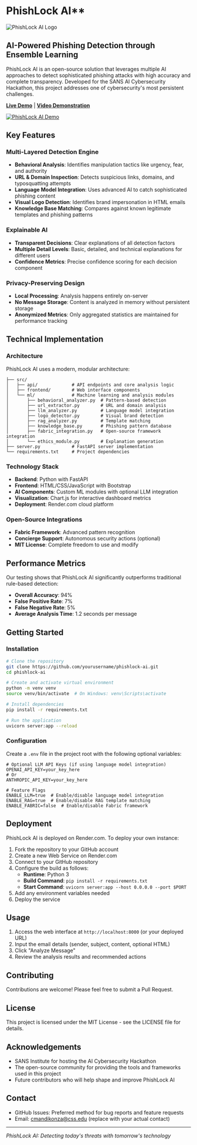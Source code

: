 ﻿# PhishLock AI**

![PhishLock AI Logo](https://raw.githubusercontent.com/yourusername/phishlock-ai/main/src/frontend/static/images/shield.svg)

## AI-Powered Phishing Detection through Ensemble Learning

PhishLock AI is an open-source solution that leverages multiple AI approaches to detect sophisticated phishing attacks with high accuracy and complete transparency. Developed for the SANS AI Cybersecurity Hackathon, this project addresses one of cybersecurity's most persistent challenges.

**[Live Demo](https://phishlock-ai.onrender.com/)** | **[Video Demonstration](https://www.youtube.com/watch?v=GoOuU6V23BE)**

[![PhishLock AI Demo](https://img.youtube.com/vi/GoOuU6V23BE/0.jpg)](https://www.youtube.com/watch?v=GoOuU6V23BE)

## Key Features

### Multi-Layered Detection Engine
- **Behavioral Analysis**: Identifies manipulation tactics like urgency, fear, and authority
- **URL & Domain Inspection**: Detects suspicious links, domains, and typosquatting attempts
- **Language Model Integration**: Uses advanced AI to catch sophisticated phishing content
- **Visual Logo Detection**: Identifies brand impersonation in HTML emails
- **Knowledge Base Matching**: Compares against known legitimate templates and phishing patterns

### Explainable AI
- **Transparent Decisions**: Clear explanations of all detection factors
- **Multiple Detail Levels**: Basic, detailed, and technical explanations for different users
- **Confidence Metrics**: Precise confidence scoring for each decision component

### Privacy-Preserving Design
- **Local Processing**: Analysis happens entirely on-server
- **No Message Storage**: Content is analyzed in memory without persistent storage
- **Anonymized Metrics**: Only aggregated statistics are maintained for performance tracking

## Technical Implementation

### Architecture
PhishLock AI uses a modern, modular architecture:

```
├── src/
│   ├── api/             # API endpoints and core analysis logic
│   ├── frontend/        # Web interface components
│   └── ml/              # Machine learning and analysis modules
│       ├── behavioral_analyzer.py  # Pattern-based detection
│       ├── url_extractor.py        # URL and domain analysis
│       ├── llm_analyzer.py         # Language model integration
│       ├── logo_detector.py        # Visual brand detection
│       ├── rag_analyzer.py         # Template matching
│       ├── knowledge_base.py       # Phishing pattern database
│       ├── fabric_integration.py   # Open-source framework integration
│       └── ethics_module.py        # Explanation generation
├── server.py            # FastAPI server implementation
└── requirements.txt     # Project dependencies
```

### Technology Stack
- **Backend**: Python with FastAPI
- **Frontend**: HTML/CSS/JavaScript with Bootstrap
- **AI Components**: Custom ML modules with optional LLM integration
- **Visualization**: Chart.js for interactive dashboard metrics
- **Deployment**: Render.com cloud platform

### Open-Source Integrations
- **Fabric Framework**: Advanced pattern recognition
- **Concierge Support**: Autonomous security actions (optional)
- **MIT License**: Complete freedom to use and modify

## Performance Metrics

Our testing shows that PhishLock AI significantly outperforms traditional rule-based detection:

- **Overall Accuracy**: 94%
- **False Positive Rate**: 7%
- **False Negative Rate**: 5%
- **Average Analysis Time**: 1.2 seconds per message

## Getting Started

### Installation

```bash
# Clone the repository
git clone https://github.com/yourusername/phishlock-ai.git
cd phishlock-ai

# Create and activate virtual environment
python -m venv venv
source venv/bin/activate  # On Windows: venv\Scripts\activate

# Install dependencies
pip install -r requirements.txt

# Run the application
uvicorn server:app --reload
```

### Configuration
Create a `.env` file in the project root with the following optional variables:

```
# Optional LLM API Keys (if using language model integration)
OPENAI_API_KEY=your_key_here
# Or
ANTHROPIC_API_KEY=your_key_here

# Feature Flags
ENABLE_LLM=true  # Enable/disable language model integration
ENABLE_RAG=true  # Enable/disable RAG template matching
ENABLE_FABRIC=false  # Enable/disable Fabric framework
```

## Deployment

PhishLock AI is deployed on Render.com. To deploy your own instance:

1. Fork the repository to your GitHub account
2. Create a new Web Service on Render.com
3. Connect to your GitHub repository
4. Configure the build as follows:
   - **Runtime**: Python 3
   - **Build Command**: `pip install -r requirements.txt`
   - **Start Command**: `uvicorn server:app --host 0.0.0.0 --port $PORT`
5. Add any environment variables needed
6. Deploy the service

## Usage

1. Access the web interface at `http://localhost:8000` (or your deployed URL)
2. Input the email details (sender, subject, content, optional HTML)
3. Click "Analyze Message"
4. Review the analysis results and recommended actions

## Contributing

Contributions are welcome! Please feel free to submit a Pull Request.

## License

This project is licensed under the MIT License - see the LICENSE file for details.

## Acknowledgements

- SANS Institute for hosting the AI Cybersecurity Hackathon
- The open-source community for providing the tools and frameworks used in this project
- Future contributors who will help shape and improve PhishLock AI

## Contact

- GitHub Issues: Preferred method for bug reports and feature requests
- Email: cmandikonza@css.edu (replace with your actual contact)

---

*PhishLock AI: Detecting today's threats with tomorrow's technology*

